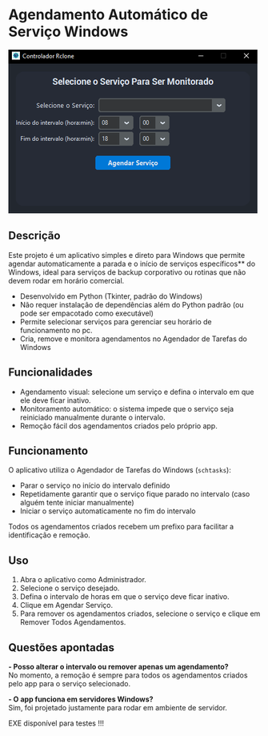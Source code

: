 # Agendamento Automático de Serviço Windows
![alt text](image.png)

## Descrição
Este projeto é um aplicativo simples e direto para Windows que permite agendar automaticamente a parada e o início de serviços específicos** do Windows, ideal para serviços de backup corporativo ou rotinas que não devem rodar em horário comercial.
- Desenvolvido em Python (Tkinter, padrão do Windows)
- Não requer instalação de dependências além do Python padrão (ou pode ser empacotado como executável)
- Permite selecionar serviços para gerenciar seu horário de funcionamento no pc.
- Cria, remove e monitora agendamentos no Agendador de Tarefas do Windows

## Funcionalidades
- Agendamento visual: selecione um serviço e defina o intervalo em que ele deve ficar inativo.
- Monitoramento automático: o sistema impede que o serviço seja reiniciado manualmente durante o intervalo.
- Remoção fácil dos agendamentos criados pelo próprio app.

## Funcionamento
O aplicativo utiliza o Agendador de Tarefas do Windows (`schtasks`):
- Parar o serviço no início do intervalo definido
- Repetidamente garantir que o serviço fique parado no intervalo (caso alguém tente iniciar manualmente)
- Iniciar o serviço automaticamente no fim do intervalo

Todos os agendamentos criados recebem um prefixo para facilitar a identificação e remoção.

## Uso
1. Abra o aplicativo como Administrador.
2. Selecione o serviço desejado.
3. Defina o intervalo de horas em que o serviço deve ficar inativo.
4. Clique em Agendar Serviço.
5. Para remover os agendamentos criados, selecione o serviço e clique em Remover Todos Agendamentos.

## Questões apontadas
**- Posso alterar o intervalo ou remover apenas um agendamento?**  
No momento, a remoção é sempre para todos os agendamentos criados pelo app para o serviço selecionado.

**- O app funciona em servidores Windows?**  
Sim, foi projetado justamente para rodar em ambiente de servidor.

EXE disponível para testes !!!
